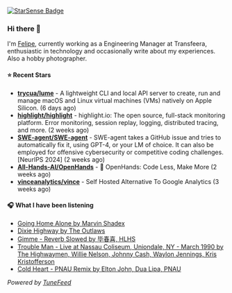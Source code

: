 <a href="https://starsense.app/developer-types" target="_blank"><img src="https://starsense.app/api/badge/?user=valtlfelipe" alt="StarSense Badge"></a>

### Hi there 👋

I'm [Felipe](https://felipevm.com), currently working as a Engineering Manager at Transfeera, enthusiastic in technology and occasionally write about my experiences. Also a hobby photographer.

#### ⭐ Recent Stars
- **[trycua/lume](https://github.com/trycua/lume)** - A lightweight CLI and local API server to create, run and manage macOS and Linux virtual machines (VMs) natively on Apple Silicon. (6 days ago)
- **[highlight/highlight](https://github.com/highlight/highlight)** - highlight.io: The open source, full-stack monitoring platform. Error monitoring, session replay, logging, distributed tracing, and more. (2 weeks ago)
- **[SWE-agent/SWE-agent](https://github.com/SWE-agent/SWE-agent)** - SWE-agent takes a GitHub issue and tries to automatically fix it, using GPT-4, or your LM of choice. It can also be employed for offensive cybersecurity or competitive coding challenges. [NeurIPS 2024]  (2 weeks ago)
- **[All-Hands-AI/OpenHands](https://github.com/All-Hands-AI/OpenHands)** - 🙌 OpenHands: Code Less, Make More (2 weeks ago)
- **[vinceanalytics/vince](https://github.com/vinceanalytics/vince)** - Self Hosted Alternative To Google Analytics (3 weeks ago)

#### 🎧 What I have been listening
- [Going Home Alone by Marvin Shadex](https://open.spotify.com/track/7HehjIk9R8k2RTZZnMw1dW)
- [Dixie Highway by The Outlaws](https://open.spotify.com/track/23U5t0XCiBumneuYGntSN1)
- [Gimme - Reverb Slowed by 毕春喜, HLHS](https://open.spotify.com/track/5HOstobEL1TBbbC42cTR4k)
- [Trouble Man - Live at Nassau Coliseum, Uniondale, NY - March 1990 by The Highwaymen, Willie Nelson, Johnny Cash, Waylon Jennings, Kris Kristofferson](https://open.spotify.com/track/677WxxyEWuf2Re4SaxjPGH)
- [Cold Heart - PNAU Remix by Elton John, Dua Lipa, PNAU](https://open.spotify.com/track/6JIC3hbC28JZKZ8AlAqX8h)

_Powered by [TuneFeed](https://tunefeed.app?ref=github.com)_


